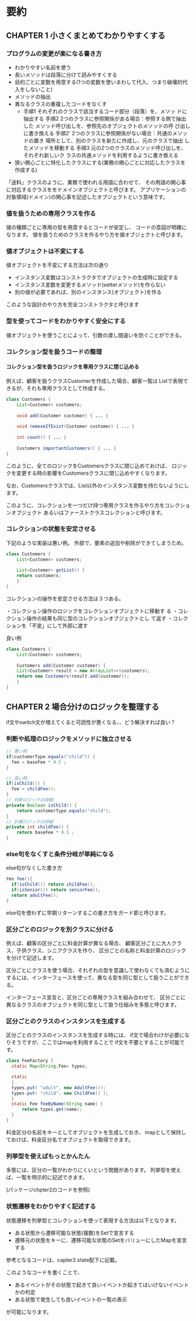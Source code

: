 # 要約

## CHAPTER 1 小さくまとめてわかりやすくする

### プログラムの変更が楽になる書き方

* わかりやすい名前を使う
* 長いメソッドは段落に分けて読みやすくする
* 目的ごとに変数を用意する(1つの変数を使いまわして代入、つまり破壊的代入をしないこと)
* メソッドの抽出
* 異なるクラスの重複したコードをなくす
  * ⼿順1 それぞれのクラスで該当するコード部分（段落）を、メソッ
    ドに抽出する
    ⼿順2 2つのクラスに参照関係がある場合：参照する側で抽出した
    メソッド呼び出しを、参照先のオブジェクトのメソッドの呼
    び出しに書き換える
    ⼿順2' 2つのクラスに参照関係がない場合：共通のメソッドの置き
    場所として、別のクラスを新たに作成し、元のクラスで抽出
    したメソッドを移動する
    ⼿順3 元の2つのクラスのメソッド呼び出しを、それぞれ新しいク
    ラスの共通メソッドを利⽤するように書き換える
* 狭い関心ごとに特化したクラスにする(業務の関心ごとに対応したクラスを作成する)


「送料」クラスのように、業務で使われる用語に合わせて、
その用語の関心事に対応するクラスををドメインオブジェクトと呼びます。
アプリケーションの対象領域(ドメイン)の関心事を記述したオブジェクトという意味です。

### 値を扱うための専用クラスを作る

値の種類ごとに専用の型を用意するとコードが安定し、
コードの意図が明確になります。
値を扱うためのクラスを作るやり方を値オブジェクトと呼びます。

### 値オブジェクトは不変にする

値オブジェクトを不変にする方法は次の通り

* インスタンス変数はコンストラクタでオブジェクトの生成時に設定する
* インスタンス変数を変更するメソッド(setterメソッド)を作らない
* 別の値が必要であれば、別のインスタンス(オブジェクト)を作る

このような設計のやり方を完全コンストラクタと呼びます

### 型を使ってコードをわかりやすく安全にする

値オブジェクトを使うことによって、引数の渡し間違いを防ぐことができる。


### コレクション型を扱うコードの整理

#### コレクション型を扱うロジックを専用クラスに閉じ込める

例えば、顧客を扱うクラスCustomerを作成した場合、顧客一覧は
List<Customer>で表現できるが、それも専用クラスとして作成する。

```java
class Customers {
    List<Customer> customers;
    
    void add(Customer customer) { ... }
    
    void removeIfExist(Customer customer) { ... }
    
    int count() { ... }
    
    Customers importantCustomers() { ... }
}
```

このように、全てのロジックをCustomersクラスに閉じ込めておけば、
ロジックを変更する時の影響をCustomersクラスに閉じ込めやすくなります。

なお、Customersクラスでは、List<Customer>以外のインスタンス変数を持たないようにします。

このように、コレクションを一つだけ持つ専用クラスを作るやり方をコレクションオブジェクト
あるいはファーストクラスコレクションと呼びます。

### コレクションの状態を安定させる

下記のような実装は悪い例。
外部で、要素の追加や削除ができてしまうため。
```java
class Customers {
    List<Customer> customers;
    
    List<Customer> getList() {
    return customers;
    }
}
```
コレクションの操作を安定させる方法は３つある。

・コレクション操作のロジックをコレクションオブジェクトに移動す
る
・コレクション操作の結果も同じ型のコレクションオブジェクトとし
て返す
・コレクションを「不変」にして外部に渡す

良い例
```java
class Customers {
    List<Customer> customers;
    
    Customers add(Customer customer) {
    List<Customer> result = new ArrayList<>(customers);
    return new Customers(result.add(customer));
    }
}
```

## CHAPTER 2 場合分けのロジックを整理する

if文やswitch文が増えてくると可読性が悪くなる、、どう解決すれば良い？

### 判断や処理のロジックをメソッドに独立させる

```java
// 悪い例
if(customerType.equals("child")) {
  fee = baseFee * 0.5 ;
}

// 良い例
if(isChild()) {
  fee = childFee();
}
// 判断ロジックの詳細
private Boolean isChild() {
    return customerType.equals("child");
}
// 計算ロジックの詳細
private int childFee() {
    return baseFee * 0.5 ;
}

```

### else句をなくすと条件分岐が単純になる

else句がなくした書き方

```java
Yen fee(){
  if(isChild()) return childFee();
  if(isSenior()) return seniorFee();
  return adultFee();
}
```
else句を使わずに早期リターンするこの書き方をガード節と呼びます。

### 区分ごとのロジックを別クラスに分ける

例えば、顧客の区分ごとに料金計算が異なる場合、
顧客区分ごとに大人クラス、子供クラス、シニアクラスを作り、
区分ごとの名称と料金計算のロジックを分けて記述します。

区分ごとにクラスを使う場合、それぞれの型を意識して使わなくても済むように
するには、インターフェースを使って、異なる型を同じ型として扱うことができる。

インターフェース宣言と、区分ごとの専用クラスを組み合わせて、
区分ごとに異なるクラスのオブジェクトを同じ型として扱う仕組みを多態と呼びます。

### 区分ごとのクラスのインスタンスを生成する

区分ごとのクラスのインスタンスを生成する時には、
if文で場合わけが必要になりそうですが、ここではmapを利用することで
if文を不要とすることが可能です。

```java
class FeeFactory {
  static Map<String,Fee> types;

  static
  {
  types.put( "adult", new AdultFee());
  types.put( "child", new ChildFee() );
  }
  static Fee feeByName(String name) {
      return types.get(name);
  }
}
```

料金区分の名前をキーとしてオブジェクトを生成しておき、
mapとして保持しておけば、料金区分名でオブジェクトを取得できます。

### 列挙型を使えばもっとかんたん

多態には、区分の一覧がわかりにくいという問題があります。
列挙型を使えば、一覧を明示的に記述できます。

(パッケージchpter2のコードを参照)

### 状態遷移をわかりやすく記述する

状態遷移を列挙型とコレクションを使って表現する方法は以下となります。

* ある状態から遷移可能な状態(複数)をSetで宣言する
* 遷移元の状態をキーに、遷移可能な状態のSetをバリューにしたMapを宣言する

参考となるコードは、capter2.state配下に記載。

このようなコードを書くことで、

* あるイベントがその状態で起きて良いイベントか起きてはいけないイベントかの判定
* ある状態で発生しても良いイベントの一覧の表示

が可能になります。


